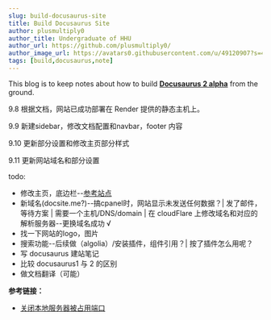 ```yaml
---
slug: build-docusaurus-site
title: Build Docusaurus Site
author: plusmultiply0
author_title: Undergraduate of HHU
author_url: https://github.com/plusmultiply0/
author_image_url: https://avatars0.githubusercontent.com/u/49120907?s=460&u=2e85146bc63952ab4910cd448b67b0a6a66f5e93&v=4
tags: [build,docusaurus,note]
---
```


This blog is to keep notes about how to build [**Docusaurus 2 alpha**](https://v2.docusaurus.io/) from the ground.

<!--truncate-->
9.8 根据文档，网站已成功部署在 Render 提供的静态主机上。

9.9 新建sidebar，修改文档配置和navbar，footer 内容

9.10 更新部分设置和修改主页部分样式

9.11 更新网站域名和部分设置

todo:
- 修改主页，底边栏--[参考站点](https://messiahhh.github.io/blog/)
- 新域名(docsite.me?)--搞cpanel时，网站显示未发送任何数据？| 发了邮件，等待方案 | 需要一个主机/DNS/domain | 在 cloudFlare 上修改域名和对应的解析服务器--更换域名成功 √
- 找一下网站的logo，图片
- 搜索功能--后续做（algolia）/安装插件，组件引用？| 按了插件怎么用呢？
- 写 docusaurus 建站笔记
- 比较 docusaurus1 与 2 的区别
- 做文档翻译（可能）

**参考链接：**
- [关闭本地服务器被占用端口](https://stackoverflow.com/questions/49022731/keep-getting-something-is-already-running-on-port-3000-when-i-do-npm-start-o)